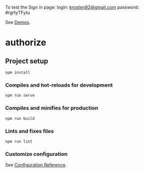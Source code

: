 To test the Sign in page:
login: krosten92@gmail.com
password: #rgrtyTFytu

See [Demos](https://hard-it.ru).

# authorize

## Project setup
```
npm install
```

### Compiles and hot-reloads for development
```
npm run serve
```

### Compiles and minifies for production
```
npm run build
```

### Lints and fixes files
```
npm run lint
```

### Customize configuration
See [Configuration Reference](https://cli.vuejs.org/config/).
